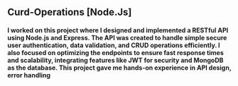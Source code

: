 ## Curd-Operations [Node.Js]
#### I worked on this project where I designed and implemented a RESTful API using Node.js and Express. The API was created to handle simple secure user authentication, data validation, and CRUD operations efficiently. I also focused on optimizing the endpoints to ensure fast response times and scalability, integrating features like JWT for security and MongoDB as the database. This project gave me hands-on experience in API design, error handling
